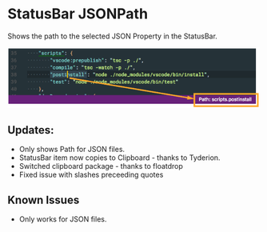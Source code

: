 # StatusBar JSONPath

Shows the path to the selected JSON Property in the StatusBar.

![JSONPath](resources/jsonpath.png)

## Updates:

* Only shows Path for JSON files.
* StatusBar item now copies to Clipboard - thanks to Tyderion.
* Switched clipboard package - thanks to floatdrop
* Fixed issue with slashes preceeding quotes

## Known Issues

* Only works for JSON files.
